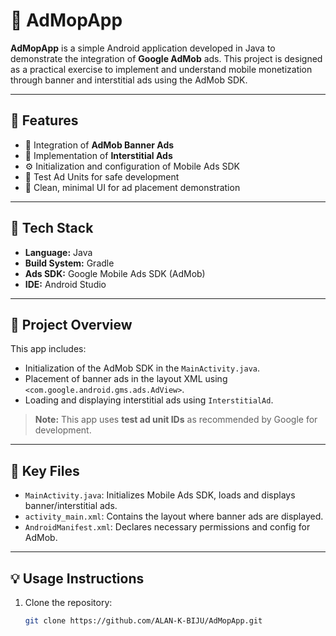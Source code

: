 # 📲 AdMopApp

**AdMopApp** is a simple Android application developed in Java to demonstrate the integration of **Google AdMob** ads. This project is designed as a practical exercise to implement and understand mobile monetization through banner and interstitial ads using the AdMob SDK.

---

## 🚀 Features

- 🎯 Integration of **AdMob Banner Ads**
- 🧩 Implementation of **Interstitial Ads**
- ⚙️ Initialization and configuration of Mobile Ads SDK
- 🧪 Test Ad Units for safe development
- 📑 Clean, minimal UI for ad placement demonstration

---

## 🔧 Tech Stack

- **Language:** Java  
- **Build System:** Gradle  
- **Ads SDK:** Google Mobile Ads SDK (AdMob)  
- **IDE:** Android Studio  

---

## 🧭 Project Overview

This app includes:

- Initialization of the AdMob SDK in the `MainActivity.java`.
- Placement of banner ads in the layout XML using `<com.google.android.gms.ads.AdView>`.
- Loading and displaying interstitial ads using `InterstitialAd`.

> **Note:** This app uses **test ad unit IDs** as recommended by Google for development.

---

## 📁 Key Files

- `MainActivity.java`: Initializes Mobile Ads SDK, loads and displays banner/interstitial ads.
- `activity_main.xml`: Contains the layout where banner ads are displayed.
- `AndroidManifest.xml`: Declares necessary permissions and config for AdMob.

---

## 💡 Usage Instructions

1. Clone the repository:
   ```bash
   git clone https://github.com/ALAN-K-BIJU/AdMopApp.git
